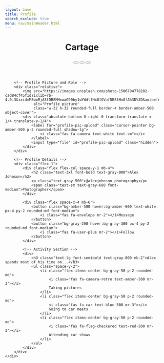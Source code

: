```yaml
---
layout: base
title: Profile
search_exclude: true
menu: nav/mainHeader.html
---
```


<html lang="en">
<head>
    <meta charset="UTF-8">
    <meta name="viewport" content="width=device-width, initial-scale=1.0">
    <title>User Profile | Cartage</title>
    <script src="https://cdn.tailwindcss.com"></script>
    <link rel="stylesheet" href="https://cdnjs.cloudflare.com/ajax/libs/font-awesome/6.4.0/css/all.min.css">
    <style>
        .profile-pic-container {
            position: relative;
            width: 150px;
            height: 150px;
        }
        .profile-pic-overlay {
            position: absolute;
            top: 0;
            left: 0;
            width: 100%;
            height: 100%;
            background-color: rgba(0, 0, 0, 0.5);
            border-radius: 50%;
            display: flex;
            justify-content: center;
            align-items: center;
            opacity: 0;
            transition: opacity 0.3s;
        }
        .profile-pic-container:hover .profile-pic-overlay {
            opacity: 1;
        }
        .post-grid {
            display: grid;
            grid-template-columns: repeat(3, 1fr);
            gap: 2px;
        }
        .post-item {
            aspect-ratio: 1/1;
            position: relative;
        }
        .post-overlay {
            position: absolute;
            top: 0;
            left: 0;
            width: 100%;
            height: 100%;
            background-color: rgba(0, 0, 0, 0.3);
            display: flex;
            justify-content: center;
            align-items: center;
            opacity: 0;
            transition: opacity 0.2s;
        }
        .post-item:hover .post-overlay {
            opacity: 1;
        }
    </style>
</head>
<body class="bg-gray-100 font-sans">
    <div class="max-w-4xl mx-auto bg-white shadow-sm">
        <!-- Header -->
        <header class="bg-gray-900 text-white p-4">
            <div class="flex justify-between items-center">
                <div class="flex items-center space-x-2">
                    <i class="fas fa-camera-retro text-2xl text-amber-500"></i>
                    <h1 class="text-xl font-bold">Cartage</h1>
                </div>
                <div class="flex items-center space-x-4">
                    <button class="p-2 rounded-full hover:bg-gray-700">
                        <i class="fas fa-search"></i>
                    </button>
                    <button class="p-2 rounded-full hover:bg-gray-700">
                        <i class="fas fa-bell"></i>
                    </button>
                    <button class="p-2 rounded-full hover:bg-gray-700">
                        <i class="fas fa-user"></i>
                    </button>
                </div>
            </div>
        </header>

<!-- Profile Section -->
<div class="p-6 bg-white rounded-lg shadow-lg max-w-5xl mx-auto mt-8">
    <div class="flex flex-col md:flex-row space-y-6 md:space-y-0 md:space-x-10">
        
        <!-- Profile Picture and Role -->
        <div class="relative">
            <img src="https://images.unsplash.com/photo-1506794778202-cad84cf45f1d?ixlib=rb-4.0.3&ixid=M3wxMjA3fDB8MHxwaG90by1wYWdlfHx8fGVufDB8fHx8fA%3D%3D&auto=format&fit=crop&w=200&q=80"
                 alt="Profile picture"
                 class="w-32 h-32 rounded-full border-4 border-amber-500 object-cover">
            <div class="absolute bottom-0 right-0 transform translate-x-1/4 translate-y-1/4">
                <label for="profile-pic-upload" class="cursor-pointer bg-amber-500 p-2 rounded-full shadow-lg">
                    <i class="fas fa-camera text-white text-sm"></i>
                </label>
                <input type="file" id="profile-pic-upload" class="hidden">
            </div>
        </div>

        <!-- Profile Details -->
        <div class="flex-1">
            <div class="flex flex-col space-y-1 mb-4">
                <h2 class="text-3xl font-bold text-gray-900">Alex Johnson</h2>
                <p class="text-gray-500">@alexjohnson_photography</p>
                <span class="text-sm text-gray-600 font-medium">Photographer</span>
            </div>

            <div class="flex space-x-4 mb-6">
                <button class="bg-amber-500 hover:bg-amber-600 text-white px-4 py-2 rounded-md font-medium">
                    <i class="fas fa-envelope mr-2"></i>Message
                </button>
                <button class="bg-gray-200 hover:bg-gray-300 px-4 py-2 rounded-md font-medium">
                    <i class="fas fa-user-plus mr-2"></i>Follow
                </button>
            </div>

            <!-- Activity Section -->
            <div>
                <h3 class="text-lg font-semibold text-gray-800 mb-2">Alex spends most of his time on...</h3>
                <ul class="space-y-2">
                    <li class="flex items-center bg-gray-50 p-2 rounded-md">
                        <i class="fas fa-camera-retro text-amber-500 mr-3"></i>
                        Taking pictures
                    </li>
                    <li class="flex items-center bg-gray-50 p-2 rounded-md">
                        <i class="fas fa-car text-blue-500 mr-3"></i>
                        Going to car meets
                    </li>
                    <li class="flex items-center bg-gray-50 p-2 rounded-md">
                        <i class="fas fa-flag-checkered text-red-500 mr-3"></i>
                        Attending car shows
                    </li>
                </ul>
            </div>
        </div>
    </div>
</div>
